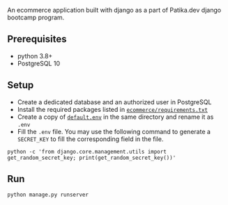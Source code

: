 An ecommerce application built with django as a part of Patika.dev django bootcamp program.

## Prerequisites

 - python 3.8+
 - PostgreSQL 10

## Setup

 - Create a dedicated database and an authorized user in PostgreSQL
 - Install the required packages listed in [`ecommerce/requirements.txt`](ecommerce/requirements.txt)
 - Create a copy of [`default.env`](ecommerce/default.env) in the same directory and rename it as `.env`
 - Fill the `.env` file. You may use the following command to generate a `SECRET_KEY` to fill the corresponding field in the file.

`python -c 'from django.core.management.utils import get_random_secret_key; print(get_random_secret_key())'`

## Run

`python manage.py runserver`